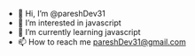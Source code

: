 - 👋 Hi, I’m @pareshDev31
- 👀 I’m interested in javascript
- 🌱 I’m currently learning javascript
- 📫 How to reach me pareshDev31@gmail.com

<!---
pareshDev31/pareshDev31 is a ✨ special ✨ repository because its `README.md` (this file) appears on your GitHub profile.
You can click the Preview link to take a look at your changes.
--->
